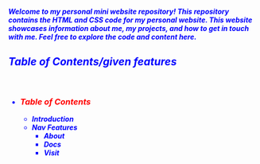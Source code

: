 <b style="color:blue;"><i>Welcome to my personal mini website repository! This repository contains the HTML and CSS code for my personal website. This website showcases information about me, my projects, and how to get in touch with me. Feel free to explore the code and content here.
<i><b>
<br/>
<h2>Table of Contents/given features</h2>
<br/>
<bold>
<ul>
  <li><h3 style="color:red;">Table of Contents</h3></li>
  <ul>
    <li>Introduction</li>
    <li>Nav Features
    <ul>
      <li>About</li>
      <li>Docs</li>
      <li>Visit</li>
    </ul>
  </ul>
</ul>
</bold>
